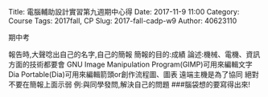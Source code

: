 Title: 電腦輔助設計實習第九週期中心得
Date: 2017-11-9 11:00
Category: Course
Tags: 2017fall, CP
Slug: 2017-fall-cadp-w9
Author: 40623110

期中考
<!-- PELICAN_END_SUMMARY -->
報告時,大聲唸出自己的名字,自己的簡報
簡報的目的:成績
論述:機械、電機、資訊方面的技術都要會
GNU Image Manipulation Program(GIMP)可用來編輯文字
Dia Portable(Dia)可用來編輯箭頭or創作流程圖、圖表
遠端主機是為了協同
絕對不要在簡報上面示弱
例:與同學發問,解決自己的問題
###腦袋想的要寫得出來!
